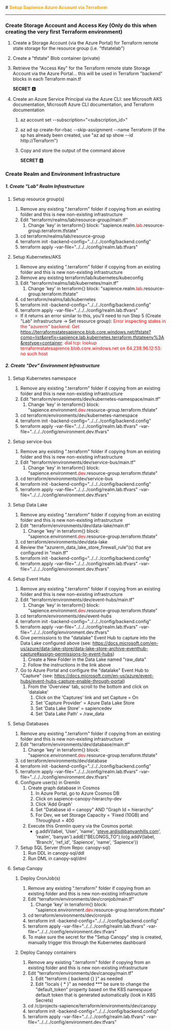 

#<font color="orange"> **Setup Sapience Azure Account via Terraform** </font>

---
### Create Storage Account and Access Key (Only do this when creating the very first Terraform environment)

1. Create a Storage Account (via the Azure Portal) for Terraform remote state storage for the resource group (i.e. "tfstatelab")
2. Create a "tfstate" Blob container (private)
3. Retrieve the "Access Key" for the Terraform remote state Storage Account via the Azure Portal... this will be used in Terraform "backend" blocks in each Terraform main.tf

	**SECRET** :a:

4. Create an Azure Service Principal via the Azure CLI: see Microsoft AKS documentation, Microsoft Azure CLI documentation, and Terraform documentation
	1. az account set --subscription="<subscription_id>"
	2. az ad sp create-for-rbac --skip-assignment --name Terraform (if the sp has already been created, use "az ad sp show --id http://Terraform")
	3. Copy and store the output of the command above

		**SECRET** :b:

### Create Realm and Environment Infrastructure

##### 1. Create "Lab" Realm Infrastructure
1. Setup resource group(s)
    1. Remove any existing ".terraform" folder if copying from an existing folder and this is new non-existing infrastructure
	2. Edit "terraform/realms/lab/resource-group/main.tf"
		1. Change 'key' in terraform{} block: "sapience.realm.<font color="red">lab</font>.resource-group.terraform.tfstate"
	3. cd terraform/realms/lab/resource-group
    4. terraform init -backend-config="../../../config/backend.config"
	5. terraform apply -var-file="../../../config/realm.lab.tfvars"

2. Setup Kubernetes/AKS
    1. Remove any existing ".terraform" folder if copying from an existing folder and this is new non-existing infrastructure
	2. Remove any existing terraform/lab/kubernetes/kubeconfig
	3. Edit "terraform/realms/lab/kubernetes/main.tf"
		1. Change 'key' in terraform{} block: "sapience.realm.<font color="red">lab</font>.resource-group.terraform.tfstate"
	4. cd terraform/realms/lab/kubernetes
	5. terraform init -backend-config="../../../config/backend.config"
	6. terraform apply -var-file="../../../config/realm.lab.tfvars"
	- If it returns an error similar to this, you'll need to run Step 5 (Create "Lab" infrastructure -> Set resource group): 
	<font color="red"> Error inspecting states in the "azurerm" backend: Get https://terraformstatesapience.blob.core.windows.net/tfstate?comp=list&prefix=sapience.lab.kubernetes.terraform.tfstateenv%3A&restype=container: dial tcp: lookup terraformstatesapience.blob.core.windows.net on 64.238.96.12:53: no such host </font>
	
##### 2. Create "Dev" Environment Infrastructure
1. Setup Kubernetes namespace
    1. Remove any existing ".terraform" folder if copying from an existing folder and this is new non-existing infrastructure
	2. Edit "terraform/environments/dev/kubernetes-namespace/main.tf"
		1. Change 'key' in terraform{} block: "sapience.environment.<font color="red">dev</font>.resource-group.terraform.tfstate"
	3. cd terraform/environments/dev/kubernetes-namespace
    4. terraform init -backend-config="../../../config/backend.config"
	5. terraform apply -var-file="../../../config/realm.lab.tfvars" -var-file="../../../config/environment.dev.tfvars"

1. Setup service-bus
    1. Remove any existing ".terraform" folder if copying from an existing folder and this is new non-existing infrastructure
	2. Edit "terraform/environments/dev/service-bus/main.tf"
		1. Change 'key' in terraform{} block: "sapience.environment.<font color="red">dev</font>.resource-group.terraform.tfstate"
	3. cd terraform/environments/dev/service-bus
    4. terraform init -backend-config="../../../config/backend.config"
	5. terraform apply -var-file="../../../config/realm.lab.tfvars" -var-file="../../../config/environment.dev.tfvars"

4. Setup Data Lake
    1. Remove any existing ".terraform" folder if copying from an existing folder and this is new non-existing infrastructure
	2. Edit "terraform/environments/dev/data-lake/main.tf"
		1. Change 'key' in terraform{} block: "sapience.environment.<font color="red">dev</font>.resource-group.terraform.tfstate"
	3. cd terraform/environments/dev/data-lake
	4. Review the "azurerm_data_lake_store_firewall_rule"(s) that are configured in "main.tf"
	5. terraform init -backend-config="../../../config/backend.config"
	6. terraform apply -var-file="../../../config/realm.lab.tfvars" -var-file="../../../config/environment.dev.tfvars"

5. Setup Event Hubs
    1. Remove any existing ".terraform" folder if copying from an existing folder and this is new non-existing infrastructure
	2. Edit "terraform/environments/dev/event-hubs/main.tf"
		1. Change 'key' in terraform{} block: "sapience.environment.<font color="red">dev</font>.resource-group.terraform.tfstate"
	3. cd terraform/environments/dev/event-hubs
	4. terraform init -backend-config="../../../config/backend.config"
	5. terraform apply -var-file="../../../config/realm.lab.tfvars" -var-file="../../../config/environment.dev.tfvars"
	6. Give permissions to the "datalake" Event Hub to capture into the Data Lake configured above (see: https://docs.microsoft.com/en-us/azure/data-lake-store/data-lake-store-archive-eventhub-capture#assign-permissions-to-event-hubs)
		1. Create a New Folder in the Data Lake named "raw_data"
		2. Follow the instructions in the link above
	7. Go to Azure Portal and configure the "datalake" Event Hub to "Capture" (see: https://docs.microsoft.com/en-us/azure/event-hubs/event-hubs-capture-enable-through-portal)
		1. From the 'Overview' tab, scroll to the bottom and click on 'datalake'
			1. Click on the 'Captures' link and set Capture = On
			2. Set 'Capture Provider' = Azure Data Lake Store
			3. Set 'Data Lake Store' = sapiencedev
			4. Set 'Data Lake Path' = /raw_data

2. Setup Databases
    1. Remove any existing ".terraform" folder if copying from an existing folder and this is new non-existing infrastructure
	2. Edit "terraform/environments/dev/database/main.tf"
		1. Change 'key' in terraform{} block: "sapience.environment.<font color="red">dev</font>.resource-group.terraform.tfstate"
	3. cd terraform/environments/dev/database
	4. terraform init -backend-config="../../../config/backend.config"
	5. terraform apply -var-file="../../../config/realm.lab.tfvars" -var-file="../../../config/environment.dev.tfvars"
	6. Configure user(s) in Gremlin
	    1. Create graph database in Cosmos
			1. In Azure Portal, go to Azure Cosmos DB
			2. Click on sapience-canopy-hierarchy-dev
			3. Click 'Add Graph'
			4. Set "Database id = canopy" AND "Graph Id = hierarchy"
			5. For Dev, we set Storage Capacity = 'Fixed (10GB) and Throughput = 400
	    2. Execute this Gremlin query via the Cosmos portal:
			- g.addV(label, 'User', 'name', 'steve.ardis@banyanhills.com', 'realm', 'banyan').addE("BELONGS_TO").to(g.addV(label, 'Branch', 'ref_id', 'Sapience', 'name', 'Sapience'))
	7. Setup SQL Server (from Repo: canopy-sql)
		1. Run DDL in canopy-sql/ddl
		2. Run DML in canopy-sql/dml

3. Setup Canopy
	1. Deploy CronJob(s)
		1. Remove any existing ".terraform" folder if copying from an existing folder and this is new non-existing infrastructure
		2. Edit "terraform/environments/dev/cronjob/main.tf"
			1. Change 'key' in terraform{} block: "sapience.environment.<font color="red">dev</font>.resource-group.terraform.tfstate"
		3. cd terraform/environments/dev/cronjob
		4. terraform init -backend-config="../../../config/backend.config"
		5. terraform apply -var-file="../../../config/realm.lab.tfvars" -var-file="../../../config/environment.dev.tfvars"
		6. To make sure the secret for the "Setup Canopy" step is created, manually trigger this through the Kubernetes dashboard
	
	2. Deploy Canopy containers
		1. Remove any existing ".terraform" folder if copying from an existing folder and this is new non-existing infrastructure
	    2. Edit "terraform/environments/dev/canopy/main.tf"
		    1. Edit "terraform { backend {} }" as needed
		    2. Edit "locals { * }" as needed   *** be sure to change the "default_token" property based on the K8S namespace default token that is generated automatically (look in K8S Secrets)
		3. cd /c/projects-sapience/terraform/environments/dev/canopy
		4. terraform init -backend-config="../../../config/backend.config"
		5. terraform apply -var-file="../../../config/realm.lab.tfvars" -var-file="../../../config/environment.dev.tfvars"
